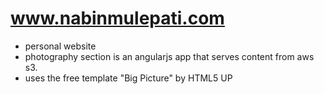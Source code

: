 # www.nabinmulepati.com

- personal website
- photography section is an angularjs app that serves content from aws s3.
- uses the free template "Big Picture" by HTML5 UP
